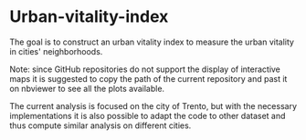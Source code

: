 # Urban-vitality-index
The goal is to construct an urban vitality index to measure the urban vitality in cities' neighborhoods.

Note: since GitHub repositories do not support the display of interactive maps it is suggested to copy the path of the current repository and past it on nbviewer to see all the plots available.

The current analysis is focused on the city of Trento, but with the necessary implementations it is also possible to adapt the code to other dataset and thus compute similar analysis on different cities.
